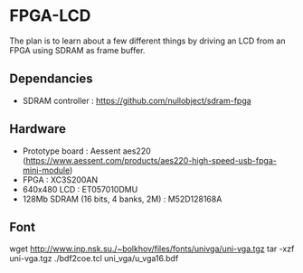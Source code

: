 # FPGA-LCD

The plan is to learn about a few different things by driving an LCD from an FPGA using SDRAM as frame buffer.

## Dependancies
- SDRAM controller : https://github.com/nullobject/sdram-fpga

## Hardware
- Prototype board : Aessent aes220 (https://www.aessent.com/products/aes220-high-speed-usb-fpga-mini-module)
- FPGA : XC3S200AN
- 640x480 LCD : ET057010DMU
- 128Mb SDRAM (16 bits, 4 banks, 2M) : M52D128168A

## Font
wget http://www.inp.nsk.su./~bolkhov/files/fonts/univga/uni-vga.tgz
tar -xzf uni-vga.tgz
./bdf2coe.tcl uni_vga/u_vga16.bdf
